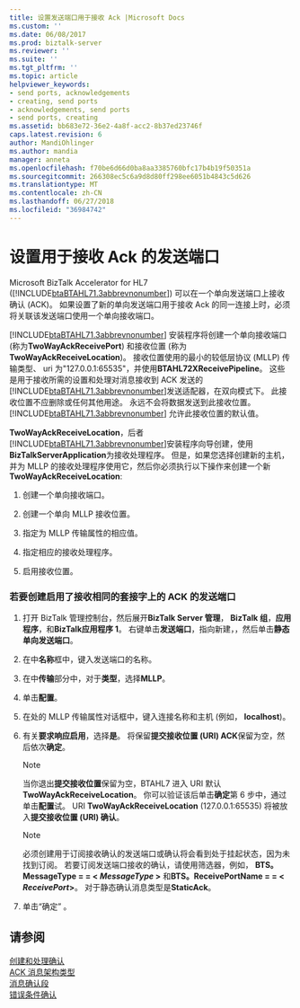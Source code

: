```yaml
---
title: 设置发送端口用于接收 Ack |Microsoft Docs
ms.custom: ''
ms.date: 06/08/2017
ms.prod: biztalk-server
ms.reviewer: ''
ms.suite: ''
ms.tgt_pltfrm: ''
ms.topic: article
helpviewer_keywords:
- send ports, acknowledgements
- creating, send ports
- acknowledgements, send ports
- send ports, creating
ms.assetid: bb683e72-36e2-4a8f-acc2-8b37ed23746f
caps.latest.revision: 6
author: MandiOhlinger
ms.author: mandia
manager: anneta
ms.openlocfilehash: f70be6d66d0ba8aa3385760bfc17b4b19f50351a
ms.sourcegitcommit: 266308ec5c6a9d8d80ff298ee6051b4843c5d626
ms.translationtype: MT
ms.contentlocale: zh-CN
ms.lasthandoff: 06/27/2018
ms.locfileid: "36984742"
---
```

# <a name="setting-up-a-send-port-for-receiving-acks"></a>设置用于接收 Ack 的发送端口
Microsoft BizTalk Accelerator for HL7 ([!INCLUDE[btaBTAHL71.3abbrevnonumber](../../includes/btabtahl71-3abbrevnonumber-md.md)]) 可以在一个单向发送端口上接收确认 (ACK)。 如果设置了新的单向发送端口用于接收 Ack 的同一连接上时，必须将关联该发送端口使用一个单向接收端口。  
  
 [!INCLUDE[btaBTAHL71.3abbrevnonumber](../../includes/btabtahl71-3abbrevnonumber-md.md)] 安装程序将创建一个单向接收端口 (称为**TwoWayAckReceivePort**) 和接收位置 (称为**TwoWayAckReceiveLocation**)。 接收位置使用的最小的较低层协议 (MLLP) 传输类型、 uri 为"127.0.0.1:65535"，并使用**BTAHL72XReceivePipeline**。 这些是用于接收所需的设置和处理对消息接收到 ACK 发送的[!INCLUDE[btaBTAHL71.3abbrevnonumber](../../includes/btabtahl71-3abbrevnonumber-md.md)]发送适配器，在双向模式下。 此接收位置不应删除或任何其他用途。 永远不会将数据发送到此接收位置。 [!INCLUDE[btaBTAHL71.3abbrevnonumber](../../includes/btabtahl71-3abbrevnonumber-md.md)] 允许此接收位置的默认值。  
  
 **TwoWayAckReceiveLocation**，后者[!INCLUDE[btaBTAHL71.3abbrevnonumber](../../includes/btabtahl71-3abbrevnonumber-md.md)]安装程序向导创建，使用**BizTalkServerApplication**为接收处理程序。 但是，如果您选择创建新的主机，并为 MLLP 的接收处理程序使用它，然后你必须执行以下操作来创建一个新**TwoWayAckReceiveLocation**:  
  
1.  创建一个单向接收端口。  
  
2.  创建一个单向 MLLP 接收位置。  
  
3.  指定为 MLLP 传输属性的相应值。  
  
4.  指定相应的接收处理程序。  
  
5.  启用接收位置。  
  
### <a name="to-create-a-send-port-enabled-to-receive-an-ack-on-the-same-socket"></a>若要创建启用了接收相同的套接字上的 ACK 的发送端口  
  
1.  打开 BizTalk 管理控制台，然后展开**BizTalk Server 管理**， **BizTalk 组**，**应用程序**，和**BizTalk应用程序 1**。 右键单击**发送端口**，指向新建，，然后单击**静态单向发送端口**。  
  
2.  在中**名称**框中，键入发送端口的名称。  
  
3.  在中**传输**部分中，对于**类型**，选择**MLLP**。  
  
4.  单击**配置**。  
  
5.  在处的 MLLP 传输属性对话框中，键入连接名称和主机 (例如， **localhost**)。  
  
6.  有关**要求响应启用**，选择**是**。 将保留**提交接收位置 (URI) ACK**保留为空，然后依次**确定**。  
  
    > [!NOTE]
    >  当你退出**提交接收位置**保留为空，BTAHL7 进入 URI 默认**TwoWayAckReceiveLocation**。 你可以验证该后单击**确定**第 6 步中，通过单击**配置**试。 URI **TwoWayAckReceiveLocation** (127.0.0.1:65535) 将被放入**提交接收位置 (URI) 确认**。  
  
    > [!NOTE]
    >  必须创建用于订阅接收确认的发送端口或确认将会看到处于挂起状态，因为未找到订阅。 若要订阅发送端口接收的确认，请使用筛选器，例如， **BTS。MessageType = = \< *MessageType* \>** 和**BTS。ReceivePortName = = \< *ReceivePort*\>**。 对于静态确认消息类型是**StaticAck**。  
  
7.  单击“确定” 。  
  
## <a name="see-also"></a>请参阅  
 [创建和处理确认](../../adapters-and-accelerators/accelerator-hl7/creating-and-processing-acknowledgments.md)   
 [ACK 消息架构类型](../../adapters-and-accelerators/accelerator-hl7/ack-message-schema-types.md)   
 [消息确认段](../../adapters-and-accelerators/accelerator-hl7/message-acknowledgment-segment.md)   
 [错误条件确认](../../adapters-and-accelerators/accelerator-hl7/acknowledgment-error-conditions.md)
